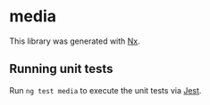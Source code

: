 # media

This library was generated with [Nx](https://nx.dev).

## Running unit tests

Run `ng test media` to execute the unit tests via [Jest](https://jestjs.io).

